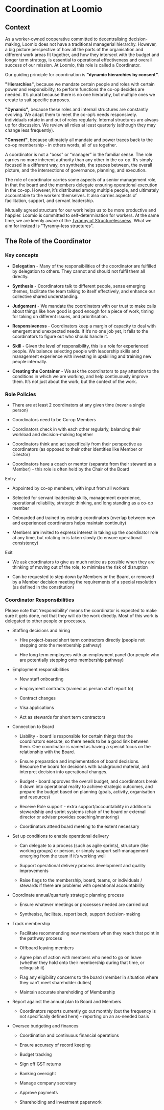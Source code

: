 # Coordination at Loomio

## Context

As a worker-owned cooperative committed to decentralising decision-making, Loomio does not have a traditional managerial hierarchy. However, a big picture perspective of how all the parts of the organisation and different work areas fit together, and how they intersect with the budget and longer term strategy, is essential to operational effectiveness and overall success of our mission. At Loomio, this role is called a Coordinator.

Our guiding principle for coordination is **"dynamic hierarchies by consent"**.

**"Hierarchies"**, because we mandate certain people and roles with certain power and responsibility, to perform functions the co-op decides are needed. It’s plural because there is no one hierarchy, but multiple ones we create to suit specific purposes.

**"Dynamic"**, because these roles and internal structures are constantly evolving. We adapt them to meet the co-op’s needs responsively. Individuals rotate in and out of roles regularly. Internal structures are always up for discussion. We review all roles at least quarterly (although they may change less frequently).

**"Consent"**, because ultimately all mandate and power traces back to the co-op membership - in others words, all of us together.

A coordinator is not a "boss" or “manager” in the familiar sense. The role carries no more inherent authority than any other in the co-op. It’s simply focused in a different way, on synthesis, the spaces between, the overall picture, and the intersections of governance, planning, and execution.

The role of coordinator carries some aspects of a senior management role, in that the board and the members delegate ensuring operational execution in the co-op. However, it’s distributed among multiple people, and ultimately accountable to the workers themselves. It also carries aspects of facilitation, support, and servant leadership.

Mutually agreed structure for our work helps us to be more productive and happier. Loomio is committed to self-determination for workers. At the same time, we are keenly aware of the [Tyranny of Structurelessness](http://www.jofreeman.com/joreen/tyranny.htm). What we aim for instead is "Tyranny-less structures".

## The Role of the Coordinator

### Key concepts

* **Delegation** - Many of the responsibilities of the coordinator are fulfilled by delegation to others. They cannot and should not fulfil them all directly.

* **Synthesis** - Coordinators talk to different people, sense emerging themes, facilitate the team talking to itself effectively, and enhance our collective shared understanding.

* **Judgement** - We mandate the coordinators with our trust to make calls about things like how good is good enough for a piece of work, timing for taking on different issues, and prioritisation.

* **Responsiveness** - Coordinators keep a margin of capacity to deal with emergent and unexpected needs. If it’s no one job yet, it falls to the coordinators to figure out who should handle it.

* **Skill** - Given the level of responsibility, this is a role for experienced people. We balance selecting people with leadership skills and management experience with investing in upskilling and training new people internally.

* **Creating the Container** - We ask the coordinators to pay attention to the conditions in which we are working, and help continuously improve them. It’s not just about the work, but the context of the work.

### Role Policies

* There are at least 2 coordinators at any given time (never a single person)

* Coordinators need to be Co-op Members

* Coordinators check in with each other regularly, balancing their workload and decision-making together

* Coordinators think and act specifically from their perspective as coordinators (as opposed to their other identities like Member or Director)

* Coordinators have a coach or mentor (separate from their steward as a Member) - this role is often held by the Chair of the Board

Entry

* Appointed by co-op members, with input from all workers

* Selected for servant leadership skills, management experience, operational reliability, strategic thinking,  and long standing as a co-op member

* Onboarded and trained by existing coordinators (overlap between new and experienced coordinators helps maintain continuity)

* Members are invited to express interest in taking up the coordinator role at any time, but rotating in is taken slowly (to ensure operational consistency)

Exit

* We ask coordinators to give as much notice as possible when they are thinking of moving out of the role, to minimise the risk of disruption

* Can be requested to step down by Members or the Board, or removed by a Member decision meeting the requirements of a special resolution (as defined in the constitution)

### Coordinator Responsibilities

Please note that ‘responsibility’ means the coordinator is expected to make sure it gets done, not that they will do the work directly. Most of this work is delegated to other people or processes.

* Staffing decisions and hiring

    * Hire project-based short term contractors directly (people not stepping onto the membership pathway)

    * Hire long term employees with an employment panel (for people who are potentially stepping onto membership pathway)

* Employment responsibilities

    * New staff onboarding

    * Employment contracts (named as person staff report to)

    * Contract changes

    * Visa applications

    * Act as stewards for short term contractors

* Connection to Board

    * Liability - board is responsible for certain things that the coordinators execute, so there needs to be a good link between them. One coordinator is named as having a special focus on the relationship with the Board.

    * Ensure preparation and implementation of board decisions. Resource the board for decisions with background material, and interpret decision into operational changes.

    * Budget - board approves the overall budget, and coordinators break it down into operational reality to achieve strategic outcomes, and prepare the budget based on planning (goals, activity, organisation and resources)

    * Receive Role support - extra support/accountability in addition to stewardship and sprint systems (chair of the board or external director or adviser provides coaching/mentoring)

    * Coordinators attend board meeting to the extent necessary

* Set up conditions to enable operational delivery

    * Can delegate to a process (such as agile sprints), structure (like working groups) or person, or simply support self-management emerging from the team if it’s working well

    * Support operational delivery process development and quality improvements

    * Raise flags to the membership, board, teams, or individuals / stewards if there are problems with operational accountability

* Coordinate annual/quarterly strategic planning process

    * Ensure whatever meetings or processes needed are carried out

    * Synthesise, facilitate, report back, support decision-making 

* Track membership

    * Facilitate recommending new members when they reach that point in the pathway process

    * Offboard leaving members

    * Agree plan of action with members who need to go on leave (whether they hold onto their membership during that time, or relinquish it)

    * Flag any eligibility concerns to the board (member in situation where they can’t meet shareholder duties)

    * Maintain accurate shareholding of Membership

* Report against the annual plan to Board and Members

    * Coordinators reports currently go out monthly (but the frequency is not specifically defined here) - reporting on an as-needed basis

* Oversee budgeting and finances

    * Coordination and continuous financial operations

    * Ensure accuracy of record keeping

    * Budget tracking

    * Sign off GST returns

    * Banking oversight

    * Manage company secretary

    * Approve payments

    * Shareholding and investment paperwork



